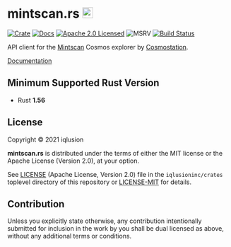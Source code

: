 # mintscan.rs <a href="https://www.iqlusion.io"><img src="https://storage.googleapis.com/iqlusion-production-web/img/logo/iqlusion-rings-sm.png" alt="iqlusion" width="24" height="24"></a>

[![Crate][crate-image]][crate-link]
[![Docs][docs-image]][docs-link]
[![Apache 2.0 Licensed][license-image]][license-link]
![MSRV][rustc-image]
[![Build Status][build-image]][build-link]

API client for the [Mintscan] Cosmos explorer by [Cosmostation].

[Documentation][docs-link]

## Minimum Supported Rust Version

- Rust **1.56**

## License

Copyright © 2021 iqlusion

**mintscan.rs** is distributed under the terms of either the MIT license
or the Apache License (Version 2.0), at your option.

See [LICENSE] (Apache License, Version 2.0) file in the `iqlusioninc/crates`
toplevel directory of this repository or [LICENSE-MIT] for details.

## Contribution

Unless you explicitly state otherwise, any contribution intentionally
submitted for inclusion in the work by you shall be dual licensed as above,
without any additional terms or conditions.

[//]: # (badges)

[crate-image]: https://img.shields.io/crates/v/mintscan.svg
[crate-link]: https://crates.io/crates/mintscan
[docs-image]: https://docs.rs/mintscan/badge.svg
[docs-link]: https://docs.rs/mintscan/
[license-image]: https://img.shields.io/badge/license-Apache2.0/MIT-blue.svg
[license-link]: https://github.com/iqlusioninc/crates/blob/main/LICENSE
[rustc-image]: https://img.shields.io/badge/rustc-1.56+-blue.svg
[build-image]: https://github.com/iqlusioninc/crates/actions/workflows/mintscan.yml/badge.svg
[build-link]: https://github.com/iqlusioninc/crates/actions/workflows/mintscan.yml

[//]: # (general links)

[Mintscan]: https://www.mintscan.io/
[Cosmostation]: https://www.cosmostation.io/
[LICENSE]: https://github.com/iqlusioninc/crates/blob/main/LICENSE
[LICENSE-MIT]: https://github.com/iqlusioninc/crates/blob/main/iqhttp/LICENSE-MIT
